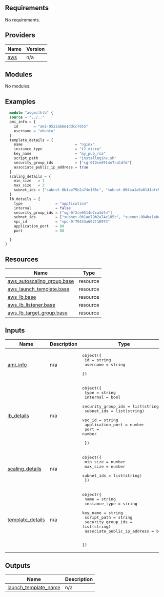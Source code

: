 <!-- BEGIN_TF_DOCS -->
## Requirements

No requirements.

## Providers

| Name | Version |
|------|---------|
| <a name="provider_aws"></a> [aws](#provider\_aws) | n/a |

## Modules

No modules.

## Examples
```terraform
  module "asgwithlb" {
  source = "../.."
  ami_info = {
    id       = "ami-0522ab6e1ddcc7055"
    username = "ubuntu"
  }
  template_details = {
    name                        = "nginx"
    instance_type               = "t2.micro"
    key_name                    = "my_pub_rsa"
    script_path                 = "installnginx.sh"
    security_group_ids          = ["sg-0f2ce0514e7ca1dfd"]
    associate_public_ip_address = true
  }
  scaling_details = {
    min_size   = 1
    max_size   = 2
    subnet_ids = ["subnet-0b1ae79b2a74e185c", "subnet-004ba1a0a0141afc9"]
  }
  lb_details = {
    type               = "application"
    internal           = false
    security_group_ids = ["sg-0f2ce0514e7ca1dfd"]
    subnet_ids         = ["subnet-0b1ae79b2a74e185c", "subnet-004ba1a0a0141afc9"]
    vpc_id             = "vpc-0f70433a662f10974"
    application_port   = 80
    port               = 80

  }
}
```

## Resources

| Name | Type |
|------|------|
| [aws_autoscaling_group.base](https://registry.terraform.io/providers/hashicorp/aws/latest/docs/resources/autoscaling_group) | resource |
| [aws_launch_template.base](https://registry.terraform.io/providers/hashicorp/aws/latest/docs/resources/launch_template) | resource |
| [aws_lb.base](https://registry.terraform.io/providers/hashicorp/aws/latest/docs/resources/lb) | resource |
| [aws_lb_listener.base](https://registry.terraform.io/providers/hashicorp/aws/latest/docs/resources/lb_listener) | resource |
| [aws_lb_target_group.base](https://registry.terraform.io/providers/hashicorp/aws/latest/docs/resources/lb_target_group) | resource |

## Inputs

| Name | Description | Type | Default | Required |
|------|-------------|------|---------|:--------:|
| <a name="input_ami_info"></a> [ami\_info](#input\_ami\_info) | n/a | <pre>object({<br/>      id = string<br/>      username = string<br/>    })</pre> | n/a | yes |
| <a name="input_lb_details"></a> [lb\_details](#input\_lb\_details) | n/a | <pre>object({<br/>    type = string<br/>    internal = bool<br/>    security_group_ids = list(string)<br/>    subnet_ids = list(string)<br/>    vpc_id = string<br/>    application_port = number<br/>    port = number<br/><br/>  })</pre> | n/a | yes |
| <a name="input_scaling_details"></a> [scaling\_details](#input\_scaling\_details) | n/a | <pre>object({<br/>    min_size = number<br/>    max_size = number<br/>    subnet_ids = list(string)<br/>  })</pre> | n/a | yes |
| <a name="input_template_details"></a> [template\_details](#input\_template\_details) | n/a | <pre>object({<br/>      name = string<br/>      instance_type = string<br/>      key_name = string<br/>      script_path = string<br/>      security_group_ids = list(string)<br/>      associate_public_ip_address = bool<br/><br/>    })</pre> | n/a | yes |

## Outputs

| Name | Description |
|------|-------------|
| <a name="output_launch_template_name"></a> [launch\_template\_name](#output\_launch\_template\_name) | n/a |
<!-- END_TF_DOCS -->